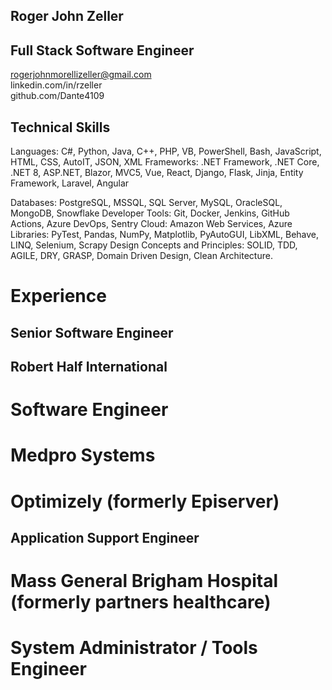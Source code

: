 ## Roger John Zeller
## Full Stack Software Engineer

rogerjohnmorellizeller@gmail.com \
linkedin.com/in/rzeller \
github.com/Dante4109

## Technical Skills

Languages: C#, Python, Java, C++, PHP, VB, PowerShell, Bash, JavaScript, HTML, CSS, AutoIT, JSON, XML
Frameworks: .NET Framework, .NET Core, .NET 8, ASP.NET, Blazor, MVC5, Vue, React, Django, Flask, Jinja, Entity Framework, Laravel, Angular

Databases: PostgreSQL, MSSQL, SQL Server, MySQL, OracleSQL, MongoDB, Snowflake
Developer Tools: Git, Docker, Jenkins, GitHub Actions, Azure DevOps, Sentry
Cloud: Amazon Web Services, Azure
Libraries: PyTest, Pandas, NumPy, Matplotlib, PyAutoGUI, LibXML, Behave, LINQ, Selenium, Scrapy
Design Concepts and Principles: SOLID, TDD, AGILE, DRY, GRASP, Domain Driven Design, Clean Architecture. 

# Experience

## Senior Software Engineer

## Robert Half International 

# Software Engineer

# Medpro Systems

# Optimizely (formerly Episerver)

## Application Support Engineer

# Mass General Brigham Hospital (formerly partners healthcare)

# System Administrator / Tools Engineer 


